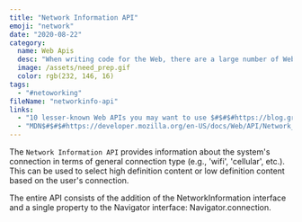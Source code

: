 ```yaml
---
title: "Network Information API"
emoji: "network"
date: "2020-08-22"
category:
  name: Web Apis
  desc: "When writing code for the Web, there are a large number of Web APIs available. Web APIs are typically used with JavaScript, although this doesn't always have to be the case."
  image: /assets/need_prep.gif
  color: rgb(232, 146, 16)
tags:
  - "#netoworking"
fileName: "networkinfo-api"
links:
  - "10 lesser-known Web APIs you may want to use $#$#$#https://blog.greenroots.info/10-lesser-known-web-apis-you-may-want-to-use-ckejv75cr012y70s158n85yhn"
  - "MDN$#$#$#https://developer.mozilla.org/en-US/docs/Web/API/Network_Information_API"
---
```

The `Network Information API` provides information about the system's connection in terms of general connection type (e.g., 'wifi', 'cellular', etc.). This can be used to select high definition content or low definition content based on the user's connection. 

The entire API consists of the addition of the NetworkInformation interface and a single property to the Navigator interface: Navigator.connection.